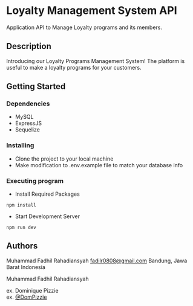 # Loyalty Management System API

Application API to Manage Loyalty programs and its members.

## Description

Introducing our Loyalty Programs Management System! The platform is useful to make a loyalty programs for your customers.

## Getting Started

### Dependencies

* MySQL
* ExpressJS
* Sequelize

### Installing

* Clone the project to your local machine
* Make modification to .env.example file to match your database info


### Executing program

* Install Required Packages
```
npm install
```
* Start Development Server
```
npm run dev
```

## Authors
  Muhammad Fadhil Rahadiansyah
  fadilr0808@gmail.com
  Bandung, Jawa Barat
  Indonesia

Muhammad Fadhil Rahadiansyah

ex. Dominique Pizzie  
ex. [@DomPizzie](https://twitter.com/dompizzie)

